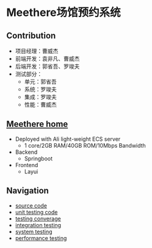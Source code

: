 # Meethere场馆预约系统
## Contribution
- 项目经理：曹威杰
- 前端开发：袁非凡、曹威杰
- 后端开发：郭省吾、罗竣夫
- 测试部分：
  - 单元：郭省吾
  - 系统：罗竣夫
  - 集成：罗竣夫
  - 性能：曹威杰
## [Meethere home](http://47.101.217.16:8080/ "start Meethere")
- Deployed with Ali light-weight ECS server
  - 1 core/2GB RAM/40GB ROM/10Mbps Bandwidth
- Backend
  - Springboot
- Frontend
  - Layui
## Navigation
- [source code](src\main\java)
- [unit testing code](src\test)
- [testing converage](覆盖度部分)
- [integration testing](接口测试部分)
- [system testing](系统测试部分)
- [performance testing](性能测试部分)


<!-- ## doc

### 关于搜索功能的说明

#### /order/match

- 请求体使用json传递查询字符串。键为"match"。例如 {"match": "time: 2019-12-23"}
- 可用前缀：
    - time: 搜索当天全部订单
        - 例如：time: 2019-12-23
    - uid: 搜索用户uid的全部订单
        - 例如：uid: 1,2,3,4 / uid: 1
    - gid: 搜索场馆gid的全部订单
        - 同上
    - 空： 全部
    - 无前缀： 不允许，返回500状态码
- 返回值（键result对应的值的类型）
    - time: order列表
    - uid： order列表
    - gid: order列表
    - 空： order列表

#### /ground/match

- 请求体使用json传递查询字符串。键为"match"。
- 可用前缀：
    - gid: 搜索场馆gid的全部场馆
        - 例如：gid: 1,2,3
    - 空： 全部
    - 无前缀： 与场馆名称进行匹配
- 返回值（键result对应的值的类型）
    - gid: ground列表
    - 空： ground列表
    - 无前缀： ground列表
    
#### /comment/match

- 请求体使用json传递查询字符串。键为"match"。
- 可用前缀：
    - uid: 搜索用户uid的全部留言
        - 例如：uid: 1,2,3
    - gid: 搜索场馆gid的全部留言
    - 空： 全部
    - 无前缀： 与留言内容进行匹配
- 返回值（键result对应的值的类型）
    - uid: comment列表
    - gid: comment列表
    - 空： comment列表
    - 无前缀： comment列表 -->